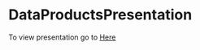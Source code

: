 DataProductsPresentation
========================
To view presentation go to [Here](http://nabusman.github.io/DataProductsPresentation)
